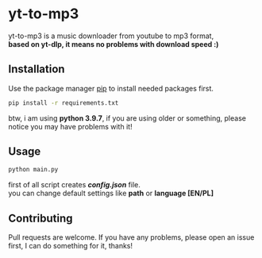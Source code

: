 # yt-to-mp3

yt-to-mp3 is a music downloader from youtube to mp3 format,
<br>
**based on yt-dlp, it means no problems with download speed :)**
## Installation

Use the package manager [pip](https://pip.pypa.io/en/stable/) to install needed packages first.

```bash
pip install -r requirements.txt
```
btw, i am using **python 3.9.7**, if you are using older or something, please notice you may have problems with it!


## Usage

```bash
python main.py
```

first of all script creates **_config.json_** file.
<br>
you can change default settings like **path** or **language [EN/PL]**
<br>

## Contributing

Pull requests are welcome. If you have any problems, please open an issue first, I can do something for it, thanks!

